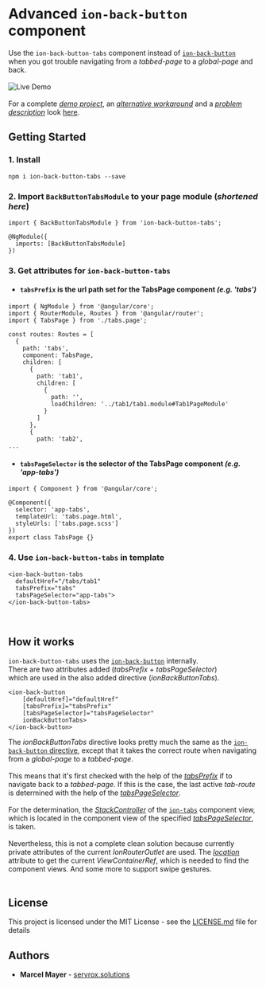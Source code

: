 # Advanced `ion-back-button` component 

Use the `ion-back-button-tabs` component instead of [`ion-back-button`](https://ionicframework.com/docs/api/back-button)<br /> when you got trouble navigating from a *tabbed-page* to a *global-page* and back.<br />
<br />
![Live Demo](http://g.recordit.co/8Lre03MyU6.gif)
<br />
<br />
For a complete [*demo project*](https://github.com/servrox/demo-ionic-tabs-back-button#getting-started), an [*alternative workaround*](https://github.com/servrox/demo-ionic-tabs-back-button#1-passing-previous-page-s-global-page-one) and a [*problem description*](https://github.com/servrox/demo-ionic-tabs-back-button#problem-explained) look [here](https://github.com/servrox/demo-ionic-tabs-back-button).

## Getting Started

### 1. Install 
```
npm i ion-back-button-tabs --save
```
### 2. Import `BackButtonTabsModule` to your page module (*shortened here*)
```
import { BackButtonTabsModule } from 'ion-back-button-tabs';

@NgModule({
  imports: [BackButtonTabsModule]
})
```
### 3. Get attributes for `ion-back-button-tabs`<br />
* #### `tabsPrefix` is the url path set for the TabsPage component *(e.g. 'tabs')*
```
import { NgModule } from '@angular/core';
import { RouterModule, Routes } from '@angular/router';
import { TabsPage } from './tabs.page';

const routes: Routes = [
  {
    path: 'tabs',
    component: TabsPage,
    children: [
      {
        path: 'tab1',
        children: [
          {
            path: '',
            loadChildren: '../tab1/tab1.module#Tab1PageModule'
          }
        ]
      },
      {
        path: 'tab2',
...
```
* #### `tabsPageSelector` is the selector of the TabsPage component *(e.g. 'app-tabs')*
```
import { Component } from '@angular/core';

@Component({
  selector: 'app-tabs',
  templateUrl: 'tabs.page.html',
  styleUrls: ['tabs.page.scss']
})
export class TabsPage {}

```
### 4. Use `ion-back-button-tabs` in template
```
<ion-back-button-tabs 
  defaultHref="/tabs/tab1" 
  tabsPrefix="tabs" 
  tabsPageSelector="app-tabs">
</ion-back-button-tabs>
```
<br />

## How it works

`ion-back-button-tabs` uses the [`ion-back-button`](https://ionicframework.com/docs/api/back-button) internally.<br />
There are two attributes added (*tabsPrefix* + *tabsPageSelector*)<br />
which are used in the also added directive (*ionBackButtonTabs*).
```
<ion-back-button
    [defaultHref]="defaultHref"
    [tabsPrefix]="tabsPrefix"
    [tabsPageSelector]="tabsPageSelector"
    ionBackButtonTabs>
</ion-back-button>
```
The *ionBackButtonTabs* directive looks pretty much the same as the [`ion-back-button` directive](https://github.com/ionic-team/ionic/blob/4646f53ec7ab39a2e89f0c59a427b6b61ea7788e/angular/src/directives/navigation/ion-back-button.ts), 
except that it takes the correct route when navigating from a *global-page* to a *tabbed-page*.<br />
<br />
This means that it's first checked with the help of the [*tabsPrefix*](#tabsprefix-is-the-url-path-set-for-the-tabsPage-component-eg-tabs) if  to navigate back to a *tabbed-page*. 
If this is the case, the last active *tab-route* is determined with the help of the [*tabsPageSelector*](#tabspageselector-is-the-selector-of-the-tabspage-component-eg-app-tabs).<br />
<br />
For the determination, the [*StackController*](https://github.com/ionic-team/ionic/blob/v4.0.2/angular/src/directives/navigation/stack-controller.ts) of the [`ion-tabs`](https://ionicframework.com/docs/api/tabs) component view, which is located in the component view of the specified [*tabsPageSelector*](#tabspageselector-is-the-selector-of-the-tabspage-component-eg-app-tabs), is taken.<br />
<br />
Nevertheless, this is not a complete clean solution because currently private attributes of the current *IonRouterOutlet* are used. The [*location*](https://github.com/ionic-team/ionic/blob/v4.0.2/angular/src/directives/navigation/ion-router-outlet.ts#L48) attribute to get the current *ViewContainerRef*, which is needed to find the component views. And some more to support swipe gestures. <br />
<br />


## License

This project is licensed under the MIT License - see the [LICENSE.md](LICENSE.md) file for details

## Authors

* **Marcel Mayer** - 
[servrox.solutions](http://servrox.solutions)